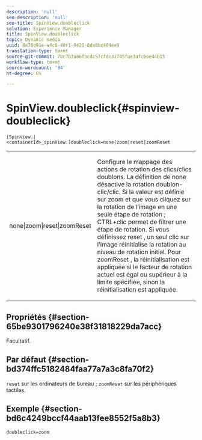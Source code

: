 ```yaml
---
description: 'null'
seo-description: 'null'
seo-title: SpinView.doubleclick
solution: Experience Manager
title: SpinView.doubleclick
topic: Dynamic media
uuid: 8e78d91e-e4c6-40f1-9421-8da8bc404ee0
translation-type: tm+mt
source-git-commit: 7bc7b3a86fbcdc57cfdc31745fae3afc06e44b15
workflow-type: tm+mt
source-wordcount: '94'
ht-degree: 6%

---
```



# SpinView.doubleclick{#spinview-doubleclick}

`[SpinView.|<containerId>_spinView.]doubleclick=none|zoom|reset|zoomReset`

<table id="table_2D828A5750644B9CB95A2989C36F15F1"> 
 <tbody> 
  <tr> 
   <td colname="col1"> <p> <span class="codeph"> none|zoom|reset|zoomReset  </span> </p> </td> 
   <td colname="col2"> <p> Configure le mappage des actions de rotation des clics/clics doublons. La définition de <span class="codeph"> none </span> désactive la rotation doublon-clic/clic. Si la valeur est définie sur <span class="codeph"> zoom </span> et que vous cliquez sur la rotation de l’image en une seule étape de rotation ; CTRL+clic permet de filtrer une étape de rotation. Si vous définissez <span class="codeph"> reset </span>, un seul clic sur l’image réinitialise la rotation au niveau de rotation initial. Pour <span class="codeph"> zoomReset </span>, la réinitialisation est appliquée si le facteur de rotation actuel est égal ou supérieur à la limite spécifiée, sinon la réinitialisation est appliquée. </p> </td> 
  </tr> 
 </tbody> 
</table>

## Propriétés {#section-65be9301796240e38f31818229da7acc}

Facultatif.

## Par défaut {#section-bd374ffc5182484faa77a7a3c8fa70f2}

`reset` sur les ordinateurs de bureau ;  `zoomReset` sur les périphériques tactiles.

## Exemple {#section-bd6c4249bccf44aab13fee8552f5a8b3}

`doubleclick=zoom`
